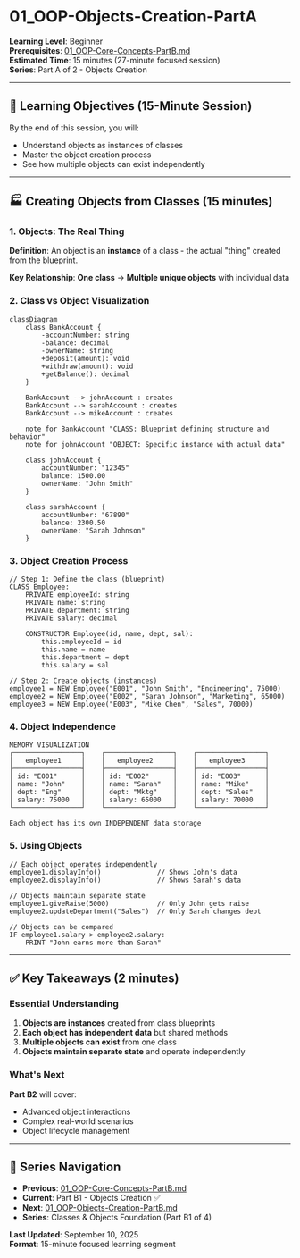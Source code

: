 # 01_OOP-Objects-Creation-PartA

**Learning Level**: Beginner  
**Prerequisites**: [01_OOP-Core-Concepts-PartB.md](01_OOP-Core-Concepts-PartB.md)  
**Estimated Time**: 15 minutes (27-minute focused session)  
**Series**: Part A of 2 - Objects Creation

---

## 🎯 Learning Objectives (15-Minute Session)

By the end of this session, you will:

- Understand objects as instances of classes
- Master the object creation process
- See how multiple objects can exist independently

---

## 🏭 Creating Objects from Classes (15 minutes)

### **1. Objects: The Real Thing**

**Definition**: An object is an **instance** of a class - the actual "thing" created from the blueprint.

**Key Relationship**: **One class** → **Multiple unique objects** with individual data

### **2. Class vs Object Visualization**

```mermaid
classDiagram
    class BankAccount {
        -accountNumber: string
        -balance: decimal
        -ownerName: string
        +deposit(amount): void
        +withdraw(amount): void
        +getBalance(): decimal
    }
    
    BankAccount --> johnAccount : creates
    BankAccount --> sarahAccount : creates
    BankAccount --> mikeAccount : creates
    
    note for BankAccount "CLASS: Blueprint defining structure and behavior"
    note for johnAccount "OBJECT: Specific instance with actual data"
    
    class johnAccount {
        accountNumber: "12345"
        balance: 1500.00
        ownerName: "John Smith"
    }
    
    class sarahAccount {
        accountNumber: "67890" 
        balance: 2300.50
        ownerName: "Sarah Johnson"
    }
```

### **3. Object Creation Process**

```pseudocode
// Step 1: Define the class (blueprint)
CLASS Employee:
    PRIVATE employeeId: string
    PRIVATE name: string
    PRIVATE department: string
    PRIVATE salary: decimal
    
    CONSTRUCTOR Employee(id, name, dept, sal):
        this.employeeId = id
        this.name = name
        this.department = dept
        this.salary = sal

// Step 2: Create objects (instances)
employee1 = NEW Employee("E001", "John Smith", "Engineering", 75000)
employee2 = NEW Employee("E002", "Sarah Johnson", "Marketing", 65000)
employee3 = NEW Employee("E003", "Mike Chen", "Sales", 70000)
```

### **4. Object Independence**

```text
MEMORY VISUALIZATION
┌─────────────────┐    ┌─────────────────┐    ┌─────────────────┐
│   employee1     │    │   employee2     │    │   employee3     │
├─────────────────┤    ├─────────────────┤    ├─────────────────┤
│ id: "E001"      │    │ id: "E002"      │    │ id: "E003"      │
│ name: "John"    │    │ name: "Sarah"   │    │ name: "Mike"    │
│ dept: "Eng"     │    │ dept: "Mktg"    │    │ dept: "Sales"   │
│ salary: 75000   │    │ salary: 65000   │    │ salary: 70000   │
└─────────────────┘    └─────────────────┘    └─────────────────┘

Each object has its own INDEPENDENT data storage
```

### **5. Using Objects**

```pseudocode
// Each object operates independently
employee1.displayInfo()              // Shows John's data
employee2.displayInfo()              // Shows Sarah's data

// Objects maintain separate state
employee1.giveRaise(5000)            // Only John gets raise
employee2.updateDepartment("Sales")  // Only Sarah changes dept

// Objects can be compared
IF employee1.salary > employee2.salary:
    PRINT "John earns more than Sarah"
```

---

## ✅ Key Takeaways (2 minutes)

### **Essential Understanding**

1. **Objects are instances** created from class blueprints
2. **Each object has independent data** but shared methods
3. **Multiple objects can exist** from one class
4. **Objects maintain separate state** and operate independently

### **What's Next**

**Part B2** will cover:

- Advanced object interactions
- Complex real-world scenarios
- Object lifecycle management

---

## 🔗 Series Navigation

- **Previous**: [01_OOP-Core-Concepts-PartB.md](01_OOP-Core-Concepts-PartB.md)
- **Current**: Part B1 - Objects Creation ✅
- **Next**: [01_OOP-Objects-Creation-PartB.md](01_OOP-Objects-Creation-PartB.md)
- **Series**: Classes & Objects Foundation (Part B1 of 4)

**Last Updated**: September 10, 2025  
**Format**: 15-minute focused learning segment


